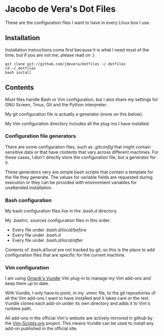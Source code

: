 # Jacobo de Vera's Dot Files

These are the configuration files I want to have in every Linux box I use.

## Installation

Installation instructions come first because it is what I need most of the
time, but if you are not me, please read on :) 

    git clone git://github.com/jdevera/dotfiles ~/.dotfiles
    cd ~/.dotfiles
    bash install


## Contents

Most files handle Bash or Vim configuration, but I also share my settings for
GNU Screen, Tmux, Git and the Python interpreter.

My git configuration file is actually a generator (more on this below).

My Vim configuration directory includes all the plug-ins I have installed.

### Configuration file generators

There are some configuration files, such as _.gitconfig_ that might contain
sensitive data or that have contents that vary across different machines. For
these cases, I don't directly store the configuration file, but a generator
for it.

These generators very are simple bash scripts that contain a template for the
file they generate. The values for variable fields are requested during
execution or they can be provided with environment variables for unattended
installation.

### Bash configuration

My bash configuration files live in the _.bash.d_ directory.

My _.bashrc_. sources configuration files in this order:

 * Every file under _.bash.d/local/before_
 * Every file under _.bash.d_
 * Every file under _.bash.d/local/after_

Contents of _.bash.d/local_ are not tracked by git, so this is the place to
add configuration files that are specific for the current machine.

### Vim configuration

I am using [Gmarik's Vundle](https://github.com/gmarik/vundle) Vim plug-in to
manage my Vim add-ons and keep them up to date.

With Vundle, I only have to point, in my _.vimrc_ file, to the git
repositories of all the Vim add-ons I want to have installed and it takes care
or the rest. Vundle clones each add-on under its own directory and adds it to
Vim's runtime path.

All add-ons in the official Vim's website are actively mirrored in github by
the [Vim-Scripts.org](http://vim-scripts.org/) project. This means Vundle can
be used to install any add-on published in the official site.

<!--
vim:linebreak:textwidth=78:spell:
-->
